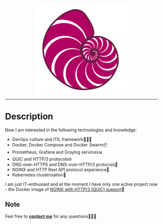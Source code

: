 <center><img align="center" alt="ammnt's logo" src="https://raw.githubusercontent.com/ammnt/ammnt/main/ammnt_logo.png" /></center>

***

# Description

Now I am interested in the following technologies and knowledge:
- DevOps culture and ITIL framework👨🏻‍💻
- Docker, Docker Compose and Docker Swarm📦
- Prometheus, Grafana and Graylog services📊
- QUIC and HTTP/3 protocols🌐
- DNS-over-HTTPS and DNS-over-HTTP/3 protocols🔐
- NGINX and HTTP Rest API protocol experience📡
- Kubernetes clusterisation🧱

I am just IT-enthusiast and at the moment I have only one active project now - the Docker image of <a href="https://hub.docker.com/r/ammnt/nginx">NGINX with HTTP/3 (QUIC) support</a>👀


## Note

Feel free to <b><a href="mailto:admin@msftcnsi.com">contact me</a></b> for any questions🙋🏻‍♂️
